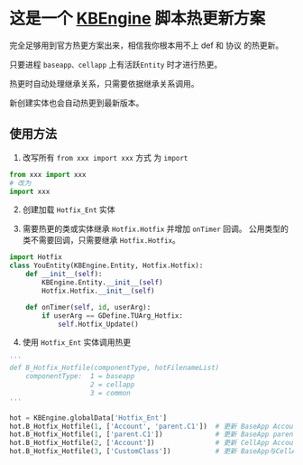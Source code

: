 # 这是一个 [KBEngine](#https://github.com/kbengine/kbengine) 脚本热更新方案

完全足够用到官方热更方案出来，相信我你根本用不上 def 和 协议 的热更新。

只要进程 `baseapp、cellapp` 上有活跃`Entity` 时才进行热更。

热更时自动处理继承关系，只需要依据继承关系调用。

新创建实体也会自动热更到最新版本。

## 使用方法
1. 改写所有 `from xxx import xxx` 方式 为 `import`
```python
from xxx import xxx
# 改为
import xxx
```
2. 创建加载 `Hotfix_Ent` 实体

3. 需要热更的类或实体继承 `Hotfix.Hotfix` 并增加 `onTimer` 回调。 公用类型的类不需要回调，只需要继承 `Hotfix.Hotfix`。
```python
import Hotfix
class YouEntity(KBEngine.Entity, Hotfix.Hotfix):
	def __init__(self):
		KBEngine.Entity.__init__(self)
		Hotfix.Hotfix.__init__(self)

	def onTimer(self, id, userArg):
		if userArg == GDefine.TUArg_Hotfix:
            self.Hotfix_Update()
```

4. 使用 `Hotfix_Ent` 实体调用热更
```python
'''
def B_Hotfix_Hotfile(componentType, hotFilenameList)
	componentType:  1 = baseapp
					2 = cellapp
					3 = common
'''

hot = KBEngine.globalData['Hotfix_Ent']
hot.B_Hotfix_Hotfile(1, ['Account', 'parent.C1'])  # 更新 BaseApp Account.py、parent.C1.py 文件
hot.B_Hotfix_Hotfile(1, ['parent.C1'])             # 更新 BaseApp parent.C1.py 文件
hot.B_Hotfix_Hotfile(2, ['Account'])               # 更新 CellApp Account.py 文件
hot.B_Hotfix_Hotfile(3, ['CustomClass'])           # 更新 BaseApp与CellApp 的 CustomClass.py 文件
```
